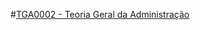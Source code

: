 #[TGA0002 - Teoria Geral da Administração](https://github.com/TADS-UDESC/disciplinas/tree/master/TGA0002.md)
